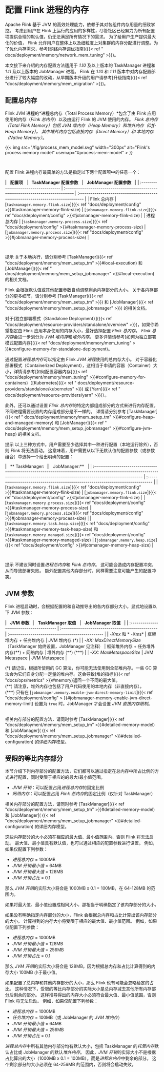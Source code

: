 <!--
Licensed to the Apache Software Foundation (ASF) under one
or more contributor license agreements.  See the NOTICE file
distributed with this work for additional information
regarding copyright ownership.  The ASF licenses this file
to you under the Apache License, Version 2.0 (the
"License"); you may not use this file except in compliance
with the License.  You may obtain a copy of the License at

  http://www.apache.org/licenses/LICENSE-2.0

Unless required by applicable law or agreed to in writing,
software distributed under the License is distributed on an
"AS IS" BASIS, WITHOUT WARRANTIES OR CONDITIONS OF ANY
KIND, either express or implied.  See the License for the
specific language governing permissions and limitations
under the License.
-->

# 配置 Flink 进程的内存

Apache Flink 基于 JVM 的高效处理能力，依赖于其对各组件内存用量的细致掌控。 考虑到用户在 Flink 上运行的应用的多样性，尽管社区已经努力为所有配置项提供合理的默认值，仍无法满足所有情况下的需求。
为了给用户生产提供最大化的价值， Flink 允许用户在整体上以及细粒度上对集群的内存分配进行调整。为了优化内存需求，参考[网络内存调优指南]({{< ref "
docs/deployment/memory/network_mem_tuning" >}})。

本文接下来介绍的内存配置方法适用于 *1.10* 及以上版本的 TaskManager 进程和 *1.11* 及以上版本的 JobManager 进程。 Flink 在 *1.10* 和 *1.11*
版本中对内存配置部分进行了较大幅度的改动，从早期版本升级的用户请参考[升级指南]({{< ref "docs/deployment/memory/mem_migration" >}})。

<a name="configure-total-memory" />

## 配置总内存

Flink JVM 进程的*进程总内存（Total Process Memory）*包含了由 Flink 应用使用的内存（*Flink 总内存*）以及由运行 Flink 的 JVM 使用的内存。
*Flink 总内存（Total Flink Memory）*包括 *JVM 堆内存（Heap Memory）*和*堆外内存（Off-Heap Memory）*。 其中堆外内存包括*直接内存（Direct Memory）*和*
本地内存（Native Memory）*。

{{< img src="/fig/process_mem_model.svg" width="300px" alt="Flink's process memory model" usemap="#process-mem-model" >
}}

<br />

配置 Flink 进程内存最简单的方法是指定以下两个配置项中的任意一个：

| &nbsp;&nbsp;**配置项**&nbsp;&nbsp; | &nbsp;&nbsp;**TaskManager
配置参数**&nbsp;&nbsp;                                 | &nbsp;&nbsp;**JobManager
配置参数**&nbsp;&nbsp;                                |
| :------------------------------------ | :---------------------------------------------------------------------------------- | :-------------------------------------------------------------------------------- |
| Flink 总内存                    | [`taskmanager.memory.flink.size`]({{< ref "docs/deployment/config" >}}#taskmanager-memory-flink-size)     | [`jobmanager.memory.flink.size`]({{< ref "docs/deployment/config" >}}#jobmanager-memory-flink-size)     |
| 进程总内存                  | [`taskmanager.memory.process.size`]({{< ref "docs/deployment/config" >}}#taskmanager-memory-process-size) | [`jobmanager.memory.process.size`]({{< ref "docs/deployment/config" >}}#jobmanager-memory-process-size) |

<br/>

<span class="label label-info">提示</span>
关于本地执行，请分别参考 [TaskManager]({{< ref "docs/deployment/memory/mem_setup_tm" >}}#local-execution) 和 [JobManager]({{< ref "
docs/deployment/memory/mem_setup_jobmanager" >}}#local-execution) 的相关文档。

Flink 会根据默认值或其他配置参数自动调整剩余内存部分的大小。 关于各内存部分的更多细节，请分别参考 [TaskManager]({{< ref "docs/deployment/memory/mem_setup_tm" >}})
和 [JobManager]({{< ref "docs/deployment/memory/mem_setup_jobmanager" >}}) 的相关文档。

对于[独立部署模式（Standalone Deployment）]({{< ref "docs/deployment/resource-providers/standalone/overview" >}})，如果你希望指定由 Flink
应用本身使用的内存大小，最好选择配置 *Flink 总内存*。
*Flink 总内存*会进一步划分为 *JVM 堆内存*和*堆外内存*。 更多详情请参考[如何为独立部署模式配置内存]({{< ref "docs/deployment/memory/mem_tuning" >
}}#configure-memory-for-standalone-deployment)。

通过配置*进程总内存*可以指定由 Flink *JVM 进程*使用的总内存大小。 对于容器化部署模式（Containerized Deployment），这相当于申请的容器（Container）大小，详情请参考[如何配置容器内存]({{<
ref "docs/deployment/memory/mem_tuning" >}}#configure-memory-for-containers)（[Kubernetes]({{< ref "
docs/deployment/resource-providers/standalone/kubernetes" >}}) 或 [Yarn]({{< ref "
docs/deployment/resource-providers/yarn" >}})）。

此外，还可以通过设置 *Flink 总内存*的特定内部组成部分的方式来进行内存配置。 不同进程需要设置的内存组成部分是不一样的。 详情请分别参考 [TaskManager]({{< ref "
docs/deployment/memory/mem_setup_tm" >}}#configure-heap-and-managed-memory) 和 [JobManager]({{< ref "
docs/deployment/memory/mem_setup_jobmanager" >}}#configure-jvm-heap) 的相关文档。

<span class="label label-info">提示</span>
以上三种方式中，用户需要至少选择其中一种进行配置（本地运行除外），否则 Flink 将无法启动。 这意味着，用户需要从以下无默认值的配置参数（或参数组合）中选择一个给出明确的配置：

| &nbsp;&nbsp;**
TaskManager:**&nbsp;&nbsp;                                                                                                                                        | &nbsp;&nbsp;**
JobManager:**&nbsp;&nbsp;                                      |
| :------------------------------------------------------------------------------------------------------------------------------------------------------------------------------------ | :-------------------------------------------------------------------------------- |
| [`taskmanager.memory.flink.size`]({{< ref "docs/deployment/config" >}}#taskmanager-memory-flink-size)                                                                                                       | [`jobmanager.memory.flink.size`]({{< ref "docs/deployment/config" >}}#jobmanager-memory-flink-size)     |
| [`taskmanager.memory.process.size`]({{< ref "docs/deployment/config" >}}#taskmanager-memory-process-size)                                                                                                   | [`jobmanager.memory.process.size`]({{< ref "docs/deployment/config" >}}#jobmanager-memory-process-size) |
| [`taskmanager.memory.task.heap.size`]({{< ref "docs/deployment/config" >}}#taskmanager-memory-task-heap-size) 和 <br/> [`taskmanager.memory.managed.size`]({{< ref "docs/deployment/config" >}}#taskmanager-memory-managed-size) | [`jobmanager.memory.heap.size`]({{< ref "docs/deployment/config" >}}#jobmanager-memory-heap-size)       |

<br/>

<span class="label label-info">提示</span>
不建议同时设置*进程总内存*和 *Flink 总内存*。 这可能会造成内存配置冲突，从而导致部署失败。 额外配置其他内存部分时，同样需要注意可能产生的配置冲突。

<a name="jvm-parameters" />

## JVM 参数

Flink 进程启动时，会根据配置的和自动推导出的各内存部分大小，显式地设置以下 JVM 参数：

| &nbsp;&nbsp;**JVM 参数**&nbsp;&nbsp; | &nbsp;&nbsp;**TaskManager 取值**&nbsp;&nbsp; | &nbsp;&nbsp;**JobManager
取值**&nbsp;&nbsp; |
| :---------------------------------------- | :------------------------------------------------- | :------------------------------------------------ |
| *-Xmx* 和 *
-Xms*                         | 框架堆内存 + 任务堆内存                       | JVM 堆内存 (\*)                                  |
| *-XX:
MaxDirectMemorySize*<br/>（TaskManager 始终设置，JobManager 见注释）                 | 框架堆外内存 + 任务堆外内存(\*\*) + 网络内存     | 堆外内存 (\*\*) (\*\*\*)                               |
| *-XX:
MaxMetaspaceSize*                    | JVM Metaspace                                      | JVM Metaspace                                     |

(\*) 请记住，根据所使用的 GC 算法，你可能无法使用到全部堆内存。一些 GC 算法会为它们自身分配一定量的堆内存。这会导致[堆的指标]({{< ref "docs/ops/metrics" >}}#memory)返回一个不同的最大值。
<br/>
(\*\*) 请注意，堆外内存也包括了用户代码使用的本地内存（非直接内存）。
<br/>
(\*\*\*) 只有在 [`jobmanager.memory.enable-jvm-direct-memory-limit`]({{< ref "docs/deployment/config" >
}}#jobmanager-memory-enable-jvm-direct-memory-limit) 设置为 `true` 时，JobManager 才会设置 *JVM 直接内存限制*。
<br/><br/>

相关内存部分的配置方法，请同时参考 [TaskManager]({{< ref "docs/deployment/memory/mem_setup_tm" >}}#detailed-memory-model) 和 [JobManager](
{{< ref "docs/deployment/memory/mem_setup_jobmanager" >}}#detailed-configuration) 的详细内存模型。

<a name="capped-fractionated-components" />

## 受限的等比内存部分

本节介绍下列内存部分的配置方法，它们都可以通过指定在总内存中所占比例的方式进行配置，同时受限于相应的的最大/最小值范围。

* *JVM 开销*：可以配置占用*进程总内存*的固定比例
* *网络内存*：可以配置占用 *Flink 总内存*的固定比例（仅针对 TaskManager）

相关内存部分的配置方法，请同时参考 [TaskManager]({{< ref "docs/deployment/memory/mem_setup_tm" >}}#detailed-memory-model) 和 [JobManager](
{{< ref "docs/deployment/memory/mem_setup_jobmanager" >}}#detailed-configuration) 的详细内存模型。

这些内存部分的大小必须在相应的最大值、最小值范围内，否则 Flink 将无法启动。 最大值、最小值具有默认值，也可以通过相应的配置参数进行设置。 例如，如果仅配置下列参数：

- *进程总内存* = 1000MB
- *JVM 开销最小值* = 64MB
- *JVM 开销最大值* = 128MB
- *JVM 开销占比* = 0.1

那么 *JVM 开销*的实际大小将会是 1000MB x 0.1 = 100MB，在 64-128MB 的范围内。

如果将最大值、最小值设置成相同大小，那相当于明确指定了该内存部分的大小。

如果没有明确指定内存部分的大小，Flink 会根据总内存和占比计算出该内存部分的大小。 计算得到的内存大小将受限于相应的最大值、最小值范围。 例如，如果仅配置下列参数：

- *进程总内存* = 1000MB
- *JVM 开销最小值* = 128MB
- *JVM 开销最大值* = 256MB
- *JVM 开销占比* = 0.1

那么 *JVM 开销*的实际大小将会是 128MB，因为根据总内存和占比计算得到的内存大小 100MB 小于最小值。

如果配置了总内存和其他内存部分的大小，那么 Flink 也有可能会忽略给定的占比。 这种情况下，受限的等比内存部分的实际大小是总内存减去其他所有内存部分后剩余的部分。 这样推导得出的内存大小必须符合最大值、最小值范围，否则 Flink
将无法启动。 例如，如果仅配置下列参数：

- *进程总内存* = 1000MB
- *任务堆内存* = 100MB（或 JobManager 的 *JVM 堆内存*）
- *JVM 开销最小值* = 64MB
- *JVM 开销最大值* = 256MB
- *JVM 开销占比* = 0.1

*进程总内存*中所有其他内存部分均有默认大小，包括 TaskManager 的*托管内存*默认占比或 JobManager 的默认*堆外内存*。 因此，*JVM 开销*的实际大小不是根据占比算出的大小（1000MB x 0.1 =
100MB），而是*进程总内存*中剩余的部分。 这个剩余部分的大小必须在 64-256MB 的范围内，否则将会启动失败。